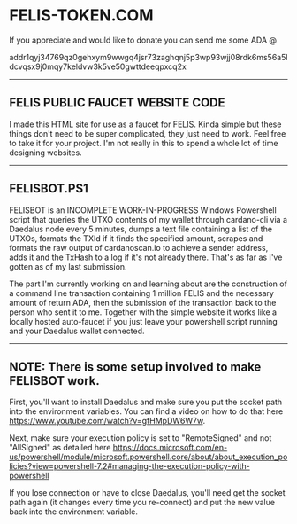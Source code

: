 # FELIS-TOKEN.COM

If you appreciate and would like to donate you can send me some ADA @ 

addr1qyj34769qz0gehxym9wwgq4jsr73zaghqnj5p3wp93wjj08rdk6ms56a5ldcvqsx9j0mqy7keldvw3k5ve50gwttdeeqpxcq2x

--------------------------------
FELIS PUBLIC FAUCET WEBSITE CODE
--------------------------------

I made this HTML site for use as a faucet for FELIS. Kinda simple but these things don't need to be super complicated, they just need to work. Feel free to take it for your project. I'm not really in this to spend a whole lot of time designing websites.

------------------
FELISBOT.PS1
-------------------

FELISBOT is an INCOMPLETE WORK-IN-PROGRESS Windows Powershell script that queries the UTXO contents of my wallet through cardano-cli via a Daedalus node every 5 minutes, dumps a text file containing a list of the UTXOs, formats the TXId if it finds the specified amount, scrapes and formats the raw output of cardanoscan.io to achieve a sender address, adds it and the TxHash to a log if it's not already there. That's as far as I've gotten as of my last submission.

The part I'm currently working on and learning about are the construction of a command line transaction containing 1 million FELIS and the necessary amount of return ADA, then the submission of the transaction back to the person who sent it to me.  Together with the simple website it works like a locally hosted auto-faucet if you just leave your powershell script running and your Daedalus wallet connected.  

--------------
NOTE: There is some setup involved to make FELISBOT work. 
--------------
 First, you'll want to install Daedalus and make sure you put the socket path into the environment variables. You can find a video on how to do that here https://www.youtube.com/watch?v=gfHMpDW6W7w.  

Next, make sure your execution policy is set to "RemoteSigned" and not "AllSigned" as detailed here 
https://docs.microsoft.com/en-us/powershell/module/microsoft.powershell.core/about/about_execution_policies?view=powershell-7.2#managing-the-execution-policy-with-powershell

If you lose connection or have to close Daedalus, you'll need get the socket path again (it changes every time you re-connect) and put the new value back into the environment variable.  

